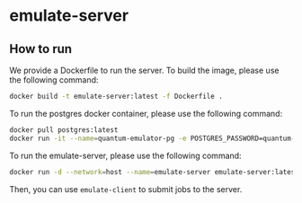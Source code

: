 # emulate-server

## How to run
We provide a Dockerfile to run the server. To build the image, please use the following command:
```bash
docker build -t emulate-server:latest -f Dockerfile .
```
To run the postgres docker container, please use the following command:
```bash
docker pull postgres:latest
docker run -it --name=quantum-emulator-pg -e POSTGRES_PASSWORD=quantum-emulator -e POSTGRES_USER=quantum-emulator -e POSTGRES_DB=quantum-emulator -p 5433:5432 --restart always -v pg-data:/var/lib/postgresql/data postgres:latest
```

To run the emulate-server, please use the following command:
```bash
docker run -d --network=host --name=emulate-server emulate-server:latest
```

Then, you can use `emulate-client` to submit jobs to the server.